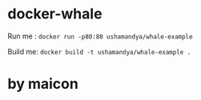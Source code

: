 # docker-whale

Run me : `docker run -p80:80 ushamandya/whale-example`

Build me: `docker build -t ushamandya/whale-example .`

# by maicon
